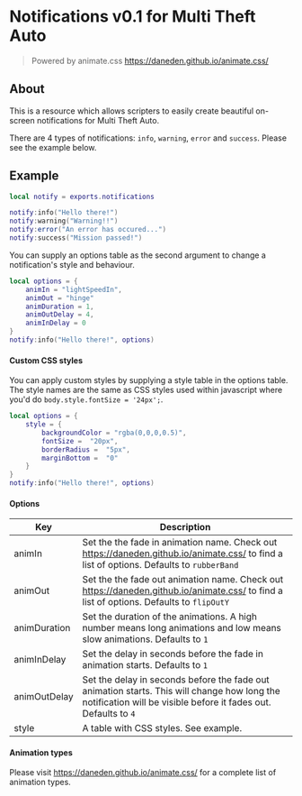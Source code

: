 # Notifications v0.1 for Multi Theft Auto
> Powered by animate.css
>https://daneden.github.io/animate.css/
## About

This is a resource which allows scripters to easily create beautiful on-screen notifications for Multi Theft Auto.

There are 4 types of notifications: ``info``, ``warning``, ``error`` and ``success``. Please see the example below.

## Example
```lua
local notify = exports.notifications

notify:info("Hello there!")
notify:warning("Warning!!")
notify:error("An error has occured...")
notify:success("Mission passed!")
```
You can supply an options table as the second argument to change a notification's style and behaviour.
```lua
local options = {
	animIn = "lightSpeedIn",
	animOut = "hinge"
	animDuration = 1,
	animOutDelay = 4,
	animInDelay = 0
}
notify:info("Hello there!", options)
```
#### Custom CSS styles
You can apply custom styles by supplying a style table in the options table. The style names are the same as CSS styles used within javascript where you'd do ``body.style.fontSize = '24px';``.
```lua
local options = {
	style = {
		backgroundColor = "rgba(0,0,0,0.5)",
		fontSize =  "20px",
		borderRadius =  "5px",
		marginBottom =  "0"
	}
}
notify:info("Hello there!", options)
```
#### Options
| Key | Description |
|--|--|
| animIn | Set the the fade in animation name. Check out https://daneden.github.io/animate.css/ to find a list of options. Defaults to ``rubberBand`` |
| animOut | Set the the fade out animation name. Check out https://daneden.github.io/animate.css/ to find a list of options. Defaults to ``flipOutY`` |
| animDuration | Set the duration of the animations. A high number means long animations and low means slow animations. Defaults to ``1``|
| animInDelay | Set the delay in seconds before the fade in animation starts. Defaults to ``1``|
| animOutDelay | Set the delay in seconds before the fade out animation starts. This will change how long the notification will be visible before it fades out. Defaults to ``4``|
| style | A table with CSS styles. See example. |
#### Animation types
Please visit https://daneden.github.io/animate.css/ for a complete list of animation types.
